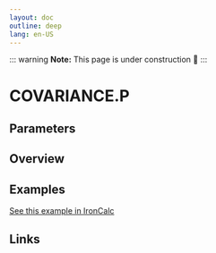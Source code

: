 ```yaml
---
layout: doc
outline: deep
lang: en-US
---
```


::: warning
**Note:** This page is under construction 🚧
:::

# COVARIANCE.P

## Parameters

## Overview

## Examples

[See this example in IronCalc](https://app.ironcalc.com/?filename=covariance.p)

## Links